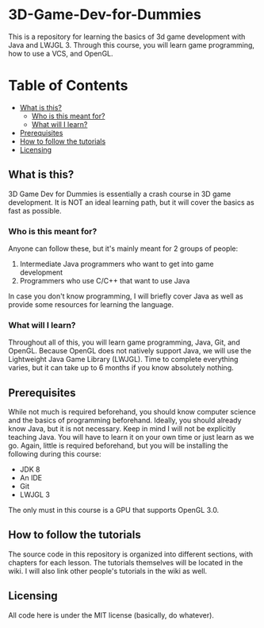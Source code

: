 # 3D-Game-Dev-for-Dummies

This is a repository for learning the basics of 3d game development with Java and LWJGL 3.
Through this course, you will learn game programming, how to use a VCS, and OpenGL.

<!-- TOC -->
# Table of Contents
* [What is this?](#what-is-this)
  * [Who is this meant for?](#who-is-this-meant-for) 
  * [What will I learn?](#what-will-i-learn) 
* [Prerequisites](#prerequisites)
* [How to follow the tutorials](#how-to-follow-the-tutorials)
* [Licensing](#licensing)

## What is this?

3D Game Dev for Dummies is essentially a crash course in 3D game development. It is NOT an ideal
learning path, but it will cover the basics as fast as possible.

### Who is this meant for?

Anyone can follow these, but it's mainly meant for 2 groups of people:

1. Intermediate Java programmers who want to get into game development
2. Programmers who use C/C++ that want to use Java

In case you don't know programming, I will briefly cover Java as well
as provide some resources for learning the language.

### What will I learn?

Throughout all of this, you will learn game programming, Java, Git, and
OpenGL. Because OpenGL does not natively support Java, we will use the Lightweight Java Game Library
(LWJGL). Time to complete everything varies, but it can take up to 6 months if you know absolutely nothing.

## Prerequisites

While not much is required beforehand, you should know computer science and the basics of programming beforehand.
Ideally, you should already know Java, but it is not necessary. Keep in mind I will not be explicitly teaching Java.
You will have to learn it on your own time or just learn as we go. Again, little is required beforehand, but you will
be installing the following during this course:

* JDK 8
* An IDE
* Git
* LWJGL 3

The only must in this course is a GPU that supports OpenGL 3.0.

## How to follow the tutorials

The source code in this repository is organized into different sections, with chapters for each lesson. The tutorials themselves
will be located in the wiki. I will also link other people's tutorials in the wiki as well.

## Licensing

All code here is under the MIT license (basically, do whatever).
